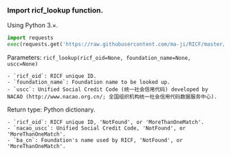 ### Import ricf_lookup function.
Using Python 3.×.

```Python
import requests
exec(requests.get('https://raw.githubusercontent.com/ma-ji/RICF/master/ricf_oid/ricf_lookup.py').text)
```

Parameters: `ricf_lookup(ricf_oid=None, foundation_name=None, uscc=None)`

	- `ricf_oid`: RICF unique ID.
	- `foundation_name`: Foundation name to be looked up.
	- `uscc`: Unified Social Credit Code (统一社会信用代码) developed by  NACAO (http://www.nacao.org.cn/; 全国组织机构统一社会信用代码数据服务中心).

Return type: Python dictionary.

	- `ricf_oid`: RICF unique ID, 'NotFound', or 'MoreThanOneMatch'.
	- `nacao_uscc`: Unified Social Credit Code, 'NotFound', or 'MoreThanOneMatch'.
	- `ba_cn`: Foundation's name used by RICF, 'NotFound', or 'MoreThanOneMatch'.

